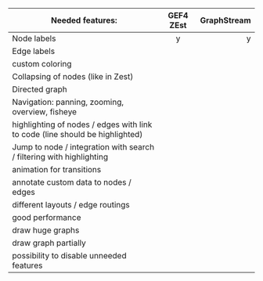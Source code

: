|Needed features:                                                               | GEF4 ZEst      | GraphStream|
| ------------------------------------------------------------------------------ |:-------------:| -----:|
|Node labels                                                                          |  y               | y
|Edge labels                                                                          |                 |
|custom coloring                                                                      |                 |
|Collapsing of nodes (like in Zest)                                                   |                 |
|Directed graph                                                                       |                 |
|Navigation: panning, zooming, overview, fisheye                                      |                 |
|highlighting of nodes / edges with link to code (line should be highlighted)         |                 |
|Jump to node / integration with search / filtering with highlighting                 |                 |
|animation for transitions                                                            |                 |
|annotate custom data to nodes / edges                                                |                 |
|different layouts / edge routings                                                    |                 |
|good performance                                                                     |                 |
|draw huge graphs                                                                     |                 |
|draw graph partially                                                                 |                 |
|possibility to disable unneeded features                                             |                 |